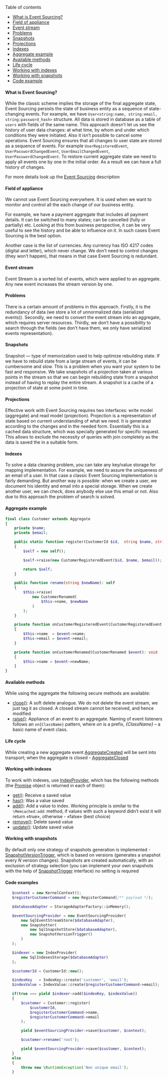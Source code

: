 Table of contents
* [What is Event Sourcing?](https://github.com/mmasiukevich/service-bus/blob/master/doc/en_event_sourcing.md#what-is-event-sourcing)
* [Field of appliance](https://github.com/mmasiukevich/service-bus/blob/master/doc/en_event_sourcing.md#field-of-appliance)
* [Event stream](https://github.com/mmasiukevich/service-bus/blob/master/doc/en_event_sourcing.md#event-stream)
* [Problems](https://github.com/mmasiukevich/service-bus/blob/master/doc/en_event_sourcing.md#problems)
* [Snapshots](https://github.com/mmasiukevich/service-bus/blob/master/doc/en_event_sourcing.md#snapshots)
* [Projections](https://github.com/mmasiukevich/service-bus/blob/master/doc/en_event_sourcing.md#projections)
* [Indexes](https://github.com/mmasiukevich/service-bus/blob/master/doc/en_event_sourcing.md#indexes)
* [Aggregate example](https://github.com/mmasiukevich/service-bus/blob/master/doc/en_event_sourcing.md#aggregate-example)
* [Available methods](https://github.com/mmasiukevich/service-bus/blob/master/doc/en_event_sourcing.md#available-methods)
* [Life cycle](https://github.com/mmasiukevich/service-bus/blob/master/doc/en_event_sourcing.md#life-cycle)
* [Working with indexes](https://github.com/mmasiukevich/service-bus/blob/master/doc/en_event_sourcing.md#working-with-indexes)
* [Working with snapshots](https://github.com/mmasiukevich/service-bus/blob/master/doc/en_event_sourcing.md#working-with-snapshots)
* [Code example](https://github.com/mmasiukevich/service-bus/blob/master/doc/en_event_sourcing.md#code-examples)

#### What is Event Sourcing?
While the classic scheme implies the storage of the final aggregate state, Event Sourcing persists the state of business entity as a sequence of state-changing events. For example, we have ```User<string:name, string:email, string:password_hash>``` structure. All data is stored in database as a table of ```users``` with fields of the same name. This approach doesn’t let us see the history of user data changes: at what time, by whom and under which conditions they were initiated. Also it isn’t possible to cancel some operations. Event Sourcing ensures that all changes to user state are stored as a sequence of events. For example ```UserRegisteredEvent```, ```UserPasswordChangedEvent```, ```UserEmailChangedEvent```, ```UserPasswordChangedEvent```. To restore current aggregate state we need to apply all events one by one in the initial order. As a result we can have a full history of changes.

For more details look up the [Event Sourcing](https://microservices.io/patterns/data/event-sourcing.html) description

#### Field of appliance
We cannot use Event Sourcing everywhere. It is used when we want to monitor and control all the each change of our business entity.

For example, we have a payment aggregate that includes all payment details. It can be switched to many states; can be cancelled (fully or partially) etc. Looking at this from business perspective, it can be very useful to see the history and be able to influence on it. In such cases Event Sourcing is the best option.

Another case is the list of currencies. Any currency has ISO 4217 codes (digital and letter), which never change. We don’t need to control changes (they won’t happen), that means in that case Event Sourcing is redundant.

#### Event stream
Event Stream is a sorted list of events, which were applied to an aggregate. Any new event increases the stream version by one.

#### Problems
There is a certain amount of problems in this approach. Firstly, it is the redundancy of data (we store a lot of unnormalized data (serialized events)). Secondly, we need to convert the event stream into an aggregate, which requires server resources. Thirdly, we don’t have a possibility to search through the fields (we don’t have them, we only have serialized events representation).

#### Snapshots
Snapshot — type of memorization used to help optimize rebuilding state. If we have to rebuild state from a large stream of events, it can be cumbersome and slow. This is a problem when you want your system to be fast and responsive. We take snapshots of a projection taken at various points in the stream so that we can begin rebuilding state from a snapshot instead of having to replay the entire stream. A snapshot is a cache of a projection of state at some point in time.

#### Projections
Effective work with Event Sourcing requires two interfaces: write model (aggregate) and read model (projection). Projection is a representation of state based on current understanding of what we need. It is generated according to the changes and in the needed form. Essentially this is a cached data structure, which was specially generated for specific request. This allows to exclude the necessity of queries with join completely as the data is saved the in a suitable form.

#### Indexes
To solve a data cleaning problem, you can take any key/value storage for mapping implementation. For example, we need to assure the uniqueness of an email of a user. In that case a classic Event Sourcing implementation is fairly demanding. But another way is possible: when we create a user, we document his identity and email into a special storage. When we create another user, we can check, does anybody else use this email or not. Also due to this approach the problem of search is solved.

#### Aggregate example
```php
final class Customer extends Aggregate
{
    private $name;
    private $email;

    public static function register(CustomerId $id,  string $name, string $email): self
    {
        $self = new self();

        $self->raise(new CustomerRegisteredEvent($id, $name, $email));

        return $self;
    }

    public function rename(string $newName): self
    {
        $this->raise(
            new CustomerRenamed(
                $this->name, $newName
            )
        );
    }

    private function onCustomerRegisteredEvent(CustomerRegisteredEvent $event): void
    {
        $this->name  = $event->name;
        $this->email = $event->email;
    }

    private function onCustomerRenamed(CustomerRenamed $event): void
    {
        $this->name = $event->newName;
    }
}
```
#### Available methods
While using the aggregate the following secure methods are available:
* [close()](https://github.com/mmasiukevich/service-bus/blob/master/src/EventSourcing/Aggregate.php#L137): A soft delete analogue. We do not delete the event stream, we just tag it as closed. A closed stream cannot be received, and hence modified
* [raise()](https://github.com/mmasiukevich/service-bus/blob/master/src/EventSourcing/Aggregate.php#L107): Appliance of an event to an aggregate. Naming of event listeners follows an ```on{ClassName}``` pattern, where *on* is a prefix, *{ClassName}* – a basic name of event class.

#### Life cycle
While creating a new aggregate event [AggregateCreated](https://github.com/mmasiukevich/service-bus/blob/master/src/EventSourcing/Contract/AggregateCreated.php) will be sent into transport;  when the aggregate is closed - [AggregateClosed](https://github.com/mmasiukevich/service-bus/blob/master/src/EventSourcing/Contract/AggregateClosed.php)

#### Working with indexes
To work with indexes, use [IndexProvider](https://github.com/mmasiukevich/service-bus/blob/master/src/IndexProvider.php), which has the following methods  (the [Promise](https://github.com/amphp/amp/blob/master/lib/Promise.php) object is returned in each of them):
* [get()](https://github.com/mmasiukevich/service-bus/blob/master/src/IndexProvider.php#L51): Receive a saved value
* [has()](https://github.com/mmasiukevich/service-bus/blob/master/src/IndexProvider.php#L85): Was a value saved
* [add()](https://github.com/mmasiukevich/service-bus/blob/master/src/IndexProvider.php#L122): Add a value to index. Working principle is similar to the ```\Memcached:add```: method, if values with such a keyword didn’t exist it will return «true», otherwise - «false» (best choice)
* [remove()](https://github.com/mmasiukevich/service-bus/blob/master/src/IndexProvider.php#L160): Delete saved value
* [update()](https://github.com/mmasiukevich/service-bus/blob/master/src/IndexProvider.php#L177): Update saved value

#### Working with snapshots
By default only one strategy of snapshots generation is implemented - [SnapshotVersionTrigger](https://github.com/mmasiukevich/service-bus/blob/master/src/EventSourcingSnapshots/Trigger/SnapshotVersionTrigger.php), which is based on versions (generates a snapshot every *N* version changes). Snapshots are created automatically, with an exclusion of strategy selection (you can implement your own snapshots with the help of  [SnapshotTrigger](https://github.com/mmasiukevich/service-bus/blob/master/src/EventSourcingSnapshots/Trigger/SnapshotTrigger.php) interface) no setting is required

#### Code examples
```php
   $context = new KernelContext();
   $registerCustomerCommand = new RegisterCommand(/** payload */);

   $databaseAdapter = StorageAdapterFactory::inMemory();

   $eventSourcingProvider = new EventSourcingProvider(
       new SqlEventStreamStore($databaseAdapter),
       new Snapshotter(
           new SqlSnapshotStore($databaseAdapter),
           new SnapshotVersionTrigger()
       )
   );

   $indexer = new IndexProvider(
       new SqlIndexesStorage($databaseAdapter)
   );

   $customerId = CustomerId::new();

   $indexKey   = IndexKey::create('customer', 'email');
   $indexValue = IndexValue::create($registerCustomerCommand->email);

   if(true === yield $indexer->add($indexKey, $indexValue))
   {
       $customer = Customer::register(
           $customerId,
           $registerCustomerCommand->name,
           $registerCustomerCommand->email
       );

       yield $eventSourcingProvider->save($customer, $context);

       $customer->rename('root');

       yield $eventSourcingProvider->save($customer, $context);
   }
   else
   {
       throw new \RuntimeException('Non unique email');
   }
```
